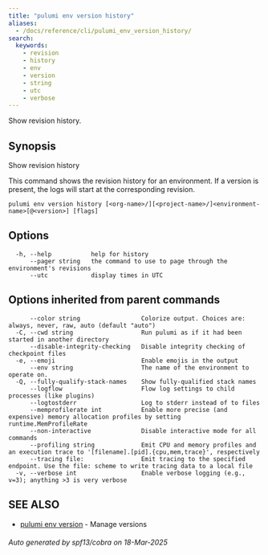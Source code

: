 ```yaml
---
title: "pulumi env version history"
aliases:
  - /docs/reference/cli/pulumi_env_version_history/
search:
  keywords:
    - revision
    - history
    - env
    - version
    - string
    - utc
    - verbose
---
```


Show revision history.

## Synopsis

Show revision history

This command shows the revision history for an environment. If a version
is present, the logs will start at the corresponding revision.


```
pulumi env version history [<org-name>/][<project-name>/]<environment-name>[@<version>] [flags]
```

## Options

```
  -h, --help           help for history
      --pager string   the command to use to page through the environment's revisions
      --utc            display times in UTC
```

## Options inherited from parent commands

```
      --color string                 Colorize output. Choices are: always, never, raw, auto (default "auto")
  -C, --cwd string                   Run pulumi as if it had been started in another directory
      --disable-integrity-checking   Disable integrity checking of checkpoint files
  -e, --emoji                        Enable emojis in the output
      --env string                   The name of the environment to operate on.
  -Q, --fully-qualify-stack-names    Show fully-qualified stack names
      --logflow                      Flow log settings to child processes (like plugins)
      --logtostderr                  Log to stderr instead of to files
      --memprofilerate int           Enable more precise (and expensive) memory allocation profiles by setting runtime.MemProfileRate
      --non-interactive              Disable interactive mode for all commands
      --profiling string             Emit CPU and memory profiles and an execution trace to '[filename].[pid].{cpu,mem,trace}', respectively
      --tracing file:                Emit tracing to the specified endpoint. Use the file: scheme to write tracing data to a local file
  -v, --verbose int                  Enable verbose logging (e.g., v=3); anything >3 is very verbose
```

## SEE ALSO

* [pulumi env version](/docs/iac/cli/commands/pulumi_env_version/)	 - Manage versions

###### Auto generated by spf13/cobra on 18-Mar-2025
